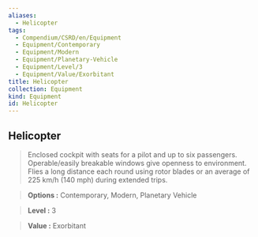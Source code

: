 ```yaml
---
aliases:
  - Helicopter
tags:
  - Compendium/CSRD/en/Equipment
  - Equipment/Contemporary
  - Equipment/Modern
  - Equipment/Planetary-Vehicle
  - Equipment/Level/3
  - Equipment/Value/Exorbitant
title: Helicopter
collection: Equipment
kind: Equipment
id: Helicopter
---
```

## Helicopter    
    
>Enclosed cockpit with seats for a pilot and up to six passengers. Operable/easily breakable windows give openness to environment. Flies a long distance each round using rotor blades or an average of 225 km/h (140 mph) during extended trips.    
> **Options :** Contemporary, Modern, Planetary Vehicle    
> **Level :** 3    
> **Value :** Exorbitant
